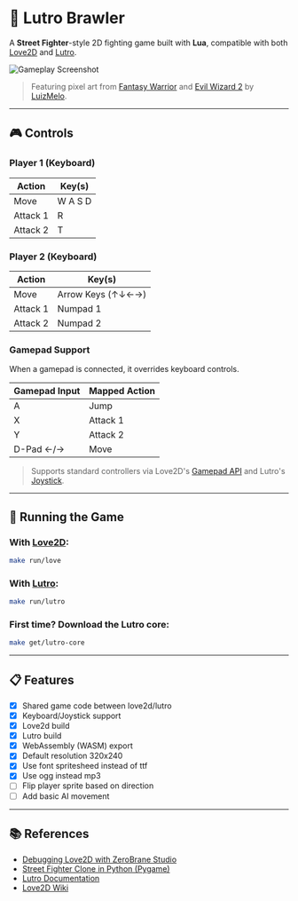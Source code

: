 # 🥊 Lutro Brawler

A **Street Fighter**-style 2D fighting game built with **Lua**, compatible with both [Love2D](https://love2d.org) and [Lutro](http://lutro.libretro.com).

![Gameplay Screenshot](https://github.com/user-attachments/assets/d5fee812-c1bf-459a-9e25-034702be62af)

> Featuring pixel art from [Fantasy Warrior](https://luizmelo.itch.io/fantasy-warrior) and [Evil Wizard 2](https://luizmelo.itch.io/evil-wizard-2) by [LuizMelo](https://luizmelo.itch.io).

---

## 🎮 Controls

### Player 1 (Keyboard)

| Action   | Key(s)  |
| -------- | ------- |
| Move     | W A S D |
| Attack 1 | R       |
| Attack 2 | T       |

### Player 2 (Keyboard)

| Action   | Key(s)            |
| -------- | ----------------- |
| Move     | Arrow Keys (↑↓←→) |
| Attack 1 | Numpad 1          |
| Attack 2 | Numpad 2          |

### Gamepad Support

When a gamepad is connected, it overrides keyboard controls.

| Gamepad Input | Mapped Action |
| ------------- | ------------- |
| A             | Jump          |
| X             | Attack 1      |
| Y             | Attack 2      |
| D-Pad ←/→     | Move          |

> Supports standard controllers via Love2D's [Gamepad API](https://love2d.org/wiki/Joystick:isGamepad) and Lutro's [Joystick](https://lutro.libretro.com/doc/love.joystick.html).

---

## 🚀 Running the Game

### With [Love2D](https://love2d.org):

```sh
make run/love
```

### With [Lutro](http://lutro.libretro.com):

```sh
make run/lutro
```

### First time? Download the Lutro core:

```sh
make get/lutro-core
```

---

## 📋 Features

* [X] Shared game code between love2d/lutro
* [X] Keyboard/Joystick support
* [X] Love2d build
* [X] Lutro build
* [X] WebAssembly (WASM) export
* [X] Default resolution 320x240
* [X] Use font spritesheed instead of ttf
* [X] Use ogg instead mp3
* [ ] Flip player sprite based on direction
* [ ] Add basic AI movement

---

## 📚 References

* [Debugging Love2D with ZeroBrane Studio](https://notebook.kulchenko.com/zerobrane/love2d-debugging)
* [Street Fighter Clone in Python (Pygame)](https://www.youtube.com/watch?v=s5bd9KMSSW4)
* [Lutro Documentation](https://lutro.libretro.com/doc/usefullibs.html)
* [Love2D Wiki](https://love2d.org/wiki/Main_Page)
